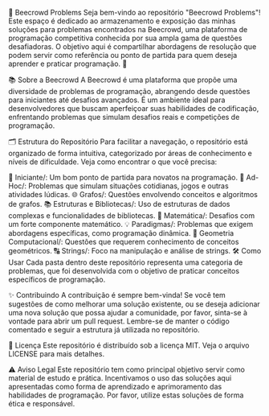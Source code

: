 🐝 Beecrowd Problems
Seja bem-vindo ao repositório "Beecrowd Problems"! Este espaço é dedicado ao armazenamento e exposição das minhas soluções para problemas encontrados na Beecrowd, uma plataforma de programação competitiva conhecida por sua ampla gama de questões desafiadoras. O objetivo aqui é compartilhar abordagens de resolução que podem servir como referência ou ponto de partida para quem deseja aprender e praticar programação. 🚀

📚 Sobre a Beecrowd
A Beecrowd é uma plataforma que propõe uma diversidade de problemas de programação, abrangendo desde questões para iniciantes até desafios avançados. É um ambiente ideal para desenvolvedores que buscam aperfeiçoar suas habilidades de codificação, enfrentando problemas que simulam desafios reais e competições de programação.

🗂 Estrutura do Repositório
Para facilitar a navegação, o repositório está organizado de forma intuitiva, categorizado por áreas de conhecimento e níveis de dificuldade. Veja como encontrar o que você precisa:

🔰 Iniciante/: Um bom ponto de partida para novatos na programação.
🎲 Ad-Hoc/: Problemas que simulam situações cotidianas, jogos e outras atividades lúdicas.
🌐 Grafos/: Questões envolvendo conceitos e algoritmos de grafos.
📚 Estruturas e Bibliotecas/: Uso de estruturas de dados complexas e funcionalidades de bibliotecas.
🔢 Matemática/: Desafios com um forte componente matemático.
💡 Paradigmas/: Problemas que exigem abordagens específicas, como programação dinâmica.
📏 Geometria Computacional/: Questões que requerem conhecimento de conceitos geométricos.
🔠 Strings/: Foco na manipulação e análise de strings.
🛠 Como Usar
Cada pasta dentro deste repositório representa uma categoria de problemas, que foi desenvolvida com o objetivo de praticar conceitos específicos de programação. 

✨ Contribuindo
A contribuição é sempre bem-vinda! Se você tem sugestões de como melhorar uma solução existente, ou se deseja adicionar uma nova solução que possa ajudar a comunidade, por favor, sinta-se à vontade para abrir um pull request. Lembre-se de manter o código comentado e seguir a estrutura já utilizada no repositório.

📜 Licença
Este repositório é distribuído sob a licença MIT. Veja o arquivo LICENSE para mais detalhes.

⚠ Aviso Legal
Este repositório tem como principal objetivo servir como material de estudo e prática. Incentivamos o uso das soluções aqui apresentadas como forma de aprendizado e aprimoramento das habilidades de programação. Por favor, utilize estas soluções de forma ética e responsável.
